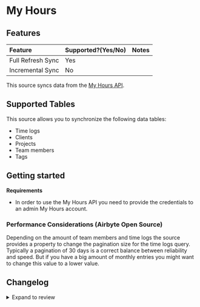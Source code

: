 # My Hours

## Features

| Feature           | Supported?\(Yes/No\) | Notes |
| :---------------- | :------------------- | :---- |
| Full Refresh Sync | Yes                  |       |
| Incremental Sync  | No                   |       |

This source syncs data from the [My Hours API](https://documenter.getpostman.com/view/8879268/TVmV4YYU).

## Supported Tables

This source allows you to synchronize the following data tables:

- Time logs
- Clients
- Projects
- Team members
- Tags

## Getting started

**Requirements**

- In order to use the My Hours API you need to provide the credentials to an admin My Hours account.

### Performance Considerations (Airbyte Open Source)

Depending on the amount of team members and time logs the source provides a property to change the pagination size for the time logs query. Typically a pagination of 30 days is a correct balance between reliability and speed. But if you have a big amount of monthly entries you might want to change this value to a lower value.

## Changelog

<details>
  <summary>Expand to review</summary>

| Version | Date       | Pull Request                                             | Subject                            |
| :------ | :--------- | :------------------------------------------------------- | :--------------------------------- |
| 0.3.34 | 2025-09-02 | [65850](https://github.com/airbytehq/airbyte/pull/65850) | Update dependencies |
| 0.3.33 | 2025-08-23 | [65203](https://github.com/airbytehq/airbyte/pull/65203) | Update dependencies |
| 0.3.32 | 2025-08-09 | [64748](https://github.com/airbytehq/airbyte/pull/64748) | Update dependencies |
| 0.3.31 | 2025-08-02 | [64249](https://github.com/airbytehq/airbyte/pull/64249) | Update dependencies |
| 0.3.30 | 2025-07-26 | [63871](https://github.com/airbytehq/airbyte/pull/63871) | Update dependencies |
| 0.3.29 | 2025-07-19 | [63385](https://github.com/airbytehq/airbyte/pull/63385) | Update dependencies |
| 0.3.28 | 2025-07-12 | [63254](https://github.com/airbytehq/airbyte/pull/63254) | Update dependencies |
| 0.3.27 | 2025-06-28 | [62406](https://github.com/airbytehq/airbyte/pull/62406) | Update dependencies |
| 0.3.26 | 2025-06-21 | [61913](https://github.com/airbytehq/airbyte/pull/61913) | Update dependencies |
| 0.3.25 | 2025-06-14 | [61056](https://github.com/airbytehq/airbyte/pull/61056) | Update dependencies |
| 0.3.24 | 2025-05-24 | [60452](https://github.com/airbytehq/airbyte/pull/60452) | Update dependencies |
| 0.3.23 | 2025-05-10 | [59509](https://github.com/airbytehq/airbyte/pull/59509) | Update dependencies |
| 0.3.22 | 2025-04-27 | [59092](https://github.com/airbytehq/airbyte/pull/59092) | Update dependencies |
| 0.3.21 | 2025-04-19 | [58513](https://github.com/airbytehq/airbyte/pull/58513) | Update dependencies |
| 0.3.20 | 2025-04-12 | [57890](https://github.com/airbytehq/airbyte/pull/57890) | Update dependencies |
| 0.3.19 | 2025-04-05 | [57288](https://github.com/airbytehq/airbyte/pull/57288) | Update dependencies |
| 0.3.18 | 2025-03-29 | [56714](https://github.com/airbytehq/airbyte/pull/56714) | Update dependencies |
| 0.3.17 | 2025-03-22 | [56046](https://github.com/airbytehq/airbyte/pull/56046) | Update dependencies |
| 0.3.16 | 2025-03-08 | [55432](https://github.com/airbytehq/airbyte/pull/55432) | Update dependencies |
| 0.3.15 | 2025-03-01 | [54752](https://github.com/airbytehq/airbyte/pull/54752) | Update dependencies |
| 0.3.14 | 2025-02-22 | [54323](https://github.com/airbytehq/airbyte/pull/54323) | Update dependencies |
| 0.3.13 | 2025-02-15 | [53807](https://github.com/airbytehq/airbyte/pull/53807) | Update dependencies |
| 0.3.12 | 2025-02-08 | [53278](https://github.com/airbytehq/airbyte/pull/53278) | Update dependencies |
| 0.3.11 | 2025-02-01 | [52734](https://github.com/airbytehq/airbyte/pull/52734) | Update dependencies |
| 0.3.10 | 2025-01-25 | [52242](https://github.com/airbytehq/airbyte/pull/52242) | Update dependencies |
| 0.3.9 | 2025-01-18 | [51791](https://github.com/airbytehq/airbyte/pull/51791) | Update dependencies |
| 0.3.8 | 2025-01-11 | [51220](https://github.com/airbytehq/airbyte/pull/51220) | Update dependencies |
| 0.3.7 | 2024-12-28 | [50599](https://github.com/airbytehq/airbyte/pull/50599) | Update dependencies |
| 0.3.6 | 2024-12-21 | [50120](https://github.com/airbytehq/airbyte/pull/50120) | Update dependencies |
| 0.3.5 | 2024-12-14 | [49611](https://github.com/airbytehq/airbyte/pull/49611) | Update dependencies |
| 0.3.4 | 2024-12-12 | [49253](https://github.com/airbytehq/airbyte/pull/49253) | Update dependencies |
| 0.3.3 | 2024-12-11 | [48285](https://github.com/airbytehq/airbyte/pull/48285) | Starting with this version, the Docker image is now rootless. Please note that this and future versions will not be compatible with Airbyte versions earlier than 0.64 |
| 0.3.2 | 2024-10-29 | [47787](https://github.com/airbytehq/airbyte/pull/47787) | Update dependencies |
| 0.3.1 | 2024-10-28 | [47095](https://github.com/airbytehq/airbyte/pull/47095) | Update dependencies |
| 0.3.0 | 2024-10-19 | [47012](https://github.com/airbytehq/airbyte/pull/47012) | Migrate to manifest only format |
| 0.2.20 | 2024-10-12 | [46852](https://github.com/airbytehq/airbyte/pull/46852) | Update dependencies |
| 0.2.19 | 2024-10-05 | [46469](https://github.com/airbytehq/airbyte/pull/46469) | Update dependencies |
| 0.2.18 | 2024-09-28 | [46167](https://github.com/airbytehq/airbyte/pull/46167) | Update dependencies |
| 0.2.17 | 2024-09-21 | [45781](https://github.com/airbytehq/airbyte/pull/45781) | Update dependencies |
| 0.2.16 | 2024-09-14 | [45582](https://github.com/airbytehq/airbyte/pull/45582) | Update dependencies |
| 0.2.15 | 2024-09-07 | [45235](https://github.com/airbytehq/airbyte/pull/45235) | Update dependencies |
| 0.2.14 | 2024-08-31 | [44948](https://github.com/airbytehq/airbyte/pull/44948) | Update dependencies |
| 0.2.13 | 2024-08-24 | [44729](https://github.com/airbytehq/airbyte/pull/44729) | Update dependencies |
| 0.2.12 | 2024-08-17 | [44280](https://github.com/airbytehq/airbyte/pull/44280) | Update dependencies |
| 0.2.11 | 2024-08-12 | [43833](https://github.com/airbytehq/airbyte/pull/43833) | Update dependencies |
| 0.2.10 | 2024-08-10 | [43518](https://github.com/airbytehq/airbyte/pull/43518) | Update dependencies |
| 0.2.9 | 2024-08-03 | [43127](https://github.com/airbytehq/airbyte/pull/43127) | Update dependencies |
| 0.2.8 | 2024-07-27 | [42809](https://github.com/airbytehq/airbyte/pull/42809) | Update dependencies |
| 0.2.7 | 2024-07-20 | [42350](https://github.com/airbytehq/airbyte/pull/42350) | Update dependencies |
| 0.2.6 | 2024-07-13 | [41905](https://github.com/airbytehq/airbyte/pull/41905) | Update dependencies |
| 0.2.5 | 2024-07-10 | [41297](https://github.com/airbytehq/airbyte/pull/41297) | Update dependencies |
| 0.2.4 | 2024-07-06 | [40993](https://github.com/airbytehq/airbyte/pull/40993) | Update dependencies |
| 0.2.3 | 2024-06-25 | [40286](https://github.com/airbytehq/airbyte/pull/40286) | Update dependencies |
| 0.2.2 | 2024-06-22 | [40020](https://github.com/airbytehq/airbyte/pull/40020) | Update dependencies |
| 0.2.1 | 2024-06-06 | [39308](https://github.com/airbytehq/airbyte/pull/39308) | [autopull] Upgrade base image to v1.2.2 |
| 0.2.0 | 2024-03-15 | [36063](https://github.com/airbytehq/airbyte/pull/36063) | Migrate to Low Code |
| 0.1.2 | 2023-11-20 | [32680](https://github.com/airbytehq/airbyte/pull/32680) | Schema and CDK updates |
| 0.1.1 | 2022-06-08 | [12964](https://github.com/airbytehq/airbyte/pull/12964) | Update schema for time_logs stream |
| 0.1.0 | 2021-11-26 | [8270](https://github.com/airbytehq/airbyte/pull/8270) | New Source: My Hours |

</details>
